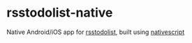 # rsstodolist-native

Native Android/iOS app for [rsstodolist](https://rsstodolist.appspot.com/), built using [nativescript](https://docs.nativescript.org)
